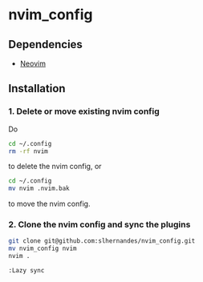 # nvim_config #
## Dependencies ##
* [Neovim](https://github.com/neovim/neovim/releases/tag/v0.9.5)
## Installation ##
### 1. Delete or move existing nvim config ###
Do
```sh
cd ~/.config
rm -rf nvim

```
to delete the nvim config, or
```sh
cd ~/.config
mv nvim .nvim.bak
```
to move the nvim config.
### 2. Clone the nvim config and sync the plugins ###
```sh
git clone git@github.com:slhernandes/nvim_config.git
mv nvim_config nvim
nvim .
```
```vim
:Lazy sync
```
